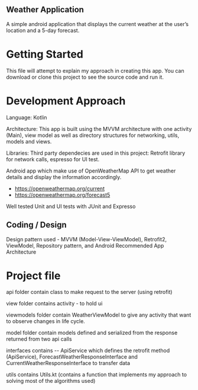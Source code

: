 ## Weather Application
A simple android application that displays the current weather at the user’s location and a 5-day forecast.

# Getting Started
This file will attempt to explain my approach in creating this app. You can download or clone this project to see the source code and run it.

# Development Approach
Language: Kotlin

Architecture: This app is built using the MVVM architecture with one activity (Main), view model as well as directory structures for networking, utils, models and views.

Libraries: Third party dependecies are used in this project: Retrofit library for network calls, espresso for UI test.

Android app which make use of OpenWeatherMap API to get weather details and display the information accordingly.

  - https://openweathermap.org/current
  - https://openweathermap.org/forecast5

Well tested Unit and UI tests with JUnit and Expresso


## Coding / Design
Design pattern used - MVVM (Model-View-ViewModel), Retrofit2, ViewModel, Repository pattern, and Android Recommended App Architecture



# Project file

api folder contain class to make request to the server (using retrofit)

view folder contains activity - to hold ui

viewmodels folder contain WeatherViewModel to give any activity that want to observe changes in life cycle.

model folder contain models defined and serialized from the response returned from two api calls

interfaces contains -- ApiService which defines the retrofit method (ApiService), ForecastWeatherResponseInterface and CurrentWeatherResponseInterface to transfer data

utils contains Utils.kt (contains a function that implements my approach to solving most of the algorithms used)


